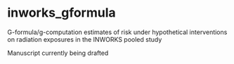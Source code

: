 # inworks_gformula
 G-formula/g-computation estimates of risk under hypothetical interventions on radiation exposures in the INWORKS pooled study

Manuscript currently being drafted